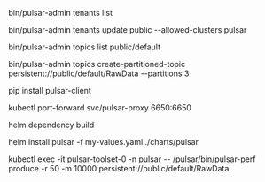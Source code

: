 bin/pulsar-admin tenants list

bin/pulsar-admin tenants update public --allowed-clusters pulsar

bin/pulsar-admin topics list public/default

bin/pulsar-admin topics create-partitioned-topic persistent://public/default/RawData --partitions 3


pip install pulsar-client



kubectl port-forward svc/pulsar-proxy 6650:6650


helm dependency build


helm install pulsar -f my-values.yaml ./charts/pulsar

kubectl exec -it pulsar-toolset-0 -n pulsar -- /pulsar/bin/pulsar-perf produce -r 50 -m 10000 persistent://public/default/RawData